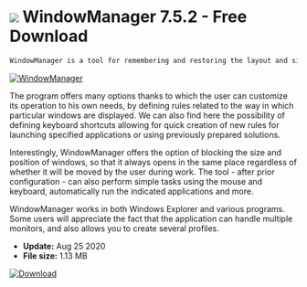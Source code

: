# ![](https://cdn.softexe.net/static/icon/8/windowmanager-8336.gif) WindowManager 7.5.2 - Free Download

```sh
WindowManager is a tool for remembering and restoring the layout and size of windows on your desktop.
```
[![WindowManager](https://gallery.dpcdn.pl/imgc/Tools/85402/g_-_420x350_1.5_-_x153967b1-23c6-41e3-868d-383f9e51cb2f.jpg)](https://softexe.net/win/system/desktop/windowmanager:hccf.html)

The program offers many options thanks to which the user can customize its operation to his own needs, by defining rules related to the way in which particular windows are displayed. We can also find here the possibility of defining keyboard shortcuts allowing for quick creation of new rules for launching specified applications or using previously prepared solutions.
 
 Interestingly, WindowManager offers the option of blocking the size and position of windows, so that it always opens in the same place regardless of whether it will be moved by the user during work. The tool - after prior configuration - can also perform simple tasks using the mouse and keyboard, automatically run the indicated applications and more.
 
 WindowManager works in both Windows Explorer and various programs. Some users will appreciate the fact that the application can handle multiple monitors, and also allows you to create several profiles.


- **Update:** Aug 25 2020
- **File size:** 1.13 MB

[![Download](https://cdn.softexe.net/static/img/download.png)](https://softexe.net/win/system/desktop/windowmanager:hccf.html)

